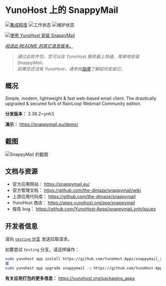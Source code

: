 <!--
注意：此 README 由 <https://github.com/YunoHost/apps/tree/master/tools/readme_generator> 自动生成
请勿手动编辑。
-->

# YunoHost 上的 SnappyMail

[![集成程度](https://apps.yunohost.org/badge/integration/snappymail)](https://ci-apps.yunohost.org/ci/apps/snappymail/)
![工作状态](https://apps.yunohost.org/badge/state/snappymail)
![维护状态](https://apps.yunohost.org/badge/maintained/snappymail)

[![使用 YunoHost 安装 SnappyMail](https://install-app.yunohost.org/install-with-yunohost.svg)](https://install-app.yunohost.org/?app=snappymail)

*[阅读此 README 的其它语言版本。](./ALL_README.md)*

> *通过此软件包，您可以在 YunoHost 服务器上快速、简单地安装 SnappyMail。*  
> *如果您还没有 YunoHost，请参阅[指南](https://yunohost.org/install)了解如何安装它。*

## 概况

Simple, modern, lightweight & fast web-based email client. The drastically upgraded & secured fork of RainLoop Webmail Community edition.


**分发版本：** 2.38.2~ynh3

**演示：** <https://snappymail.eu/demo/>

## 截图

![SnappyMail 的截图](./doc/screenshots/screenshot.png)

## 文档与资源

- 官方应用网站： <https://snappymail.eu/>
- 官方管理文档： <https://github.com/the-djmaze/snappymail/wiki>
- 上游应用代码库： <https://github.com/the-djmaze/snappymail>
- YunoHost 商店： <https://apps.yunohost.org/app/snappymail>
- 报告 bug： <https://github.com/YunoHost-Apps/snappymail_ynh/issues>

## 开发者信息

请向 [`testing` 分支](https://github.com/YunoHost-Apps/snappymail_ynh/tree/testing) 发送拉取请求。

如要尝试 `testing` 分支，请这样操作：

```bash
sudo yunohost app install https://github.com/YunoHost-Apps/snappymail_ynh/tree/testing --debug
或
sudo yunohost app upgrade snappymail -u https://github.com/YunoHost-Apps/snappymail_ynh/tree/testing --debug
```

**有关应用打包的更多信息：** <https://yunohost.org/packaging_apps>
